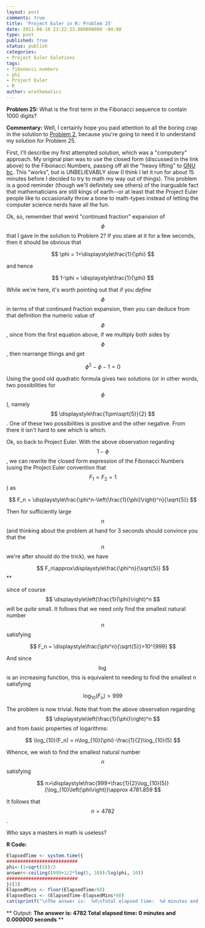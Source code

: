 ```yaml
---
layout: post
comments: true
title: 'Project Euler in R: Problem 25'
date: 2011-08-10 23:22:23.000000000 -04:00
type: post
published: true
status: publish
categories:
- Project Euler Solutions
tags:
- fibonacci numbers
- phi
- Project Euler
- R
author: wrathematics
---
```



**Problem 25:** What is the first term in the Fibonacci sequence to
contain 1000 digits?

**Commentary:** Well, I certainly hope you paid attention to all the
boring crap in the solution to [Problem
2](http://librestats.wordpress.com/2011/08/10/project-euler-in-r-problem-2/ "Project Euler in R:  Problem 2"),
because you're going to need it to understand my solution for Problem
25.

First, I'll describe my first attempted solution, which was a
"computery" approach. My original plan was to use the closed form
(discussed in the link above) to the Fibonacci Numbers, passing off all
the "heavy lifting" to [GNU
bc](https://secure.wikimedia.org/wikipedia/en/wiki/Bc_programming_language "bc programming language").
This "works", but is UNBELIEVABLY slow (I think I let it run for about
15 minutes before I decided to try to math my way out of things). This
problem is a good reminder (though we'll definitely see others) of the
inarguable fact that mathematicians are still kings of earth--or at
least that the Project Euler people like to occasionally throw a bone to
math-types instead of letting the computer science nerds have all the
fun.

Ok, so, remember that weird "continued fraction" expansion of $$
\phi $$ that I gave in the solution to Problem 2? If you stare at it for
a few seconds, then it should be obvious that

$$ \phi = 1+\displaystyle\frac{1}{\phi} $$

and hence

$$ 1-\phi = \displaystyle\frac{1}{\phi} $$

While we're here, it's worth pointing out that if you *define* $$
\phi $$ in terms of that continued fraction expansion, then you can
deduce from that definition the numeric value of $$ \phi $$ , since
from the first equation above, if we multiply both sides by $$
\phi $$, then rearrange things and get

$$ \phi^2-\phi-1=0 $$

Using the good old quadratic formula gives two solutions (or in other
words, two possibilities for $$ \phi $$), namely $$
\displaystyle\frac{1\pm\sqrt{5}}{2} $$. One of these two
possibilities is positive and the other negative. From there it isn't
hard to see which is which.

Ok, so back to Project Euler. With the above observation regarding
$$ 1-\phi $$, we can rewrite the closed form expression of the
Fibonacci Numbers (using the Project Euler convention that $$
F_1=F_2=1 $$) as

$$ F_n =
\displaystyle\frac{\phi^n-\left(\frac{1}{\phi}\right)^n}{\sqrt{5}} $$

Then for sufficiently large $$ n $$ (and thinking about the problem
at hand for 3 seconds should convince you that the $$ n $$ we're
after should do the trick), we have

$$ F_n\approx\displaystyle\frac{\phi^n}{\sqrt{5}} $$**

since of course $$
\displaystyle\left(\frac{1}{\phi}\right)^n $$ will be *quite*
small. It follows that we need only find the smallest natural number
$$ n $$ satisfying

$$ F_n = \displaystyle\frac{\phi^n}{\sqrt{5}}>10^{999} $$

And since $$ \log $$ is an increasing function, this is equivalent
to needing to find the smallest n satisfying

$$ \log_{10}(F_n)>999 $$

The problem is now trivial. Note that from the above observation
regarding $$ \displaystyle\left(\frac{1}{\phi}\right)^n $$ and
from basic properties of logarithms:

$$ \log_{10}(F_n) =
n\log_{10}(\phi)-\frac{1}{2}\log_{10}(5) $$

Whence, we wish to find the smallest natural number $$ n $$
satisfying

$$
n>\displaystyle\frac{999+\frac{1}{2}\log_{10}(5)}{\log_{10}\left(\phi\right)}\approx
4781.859 $$

It follows that $$ n=4782 $$.

Who says a masters in math is useless?

**R Code:**

```R
ElapsedTime <- system.time({
##########################
phi<-(1+sqrt(5))/2
answer<-ceiling((999+1/2*log(5, 10))/log(phi, 10))
##########################
})[3]
ElapsedMins <- floor(ElapsedTime/60)
ElapsedSecs <- (ElapsedTime-ElapsedMins*60)
cat(sprintf("\nThe answer is:  %d\nTotal elapsed time:  %d minutes and %f seconds\n", answer, ElapsedMins, ElapsedSecs))
```

**
Output:
**The answer is: 4782
Total elapsed time: 0 minutes and 0.000000 seconds**
**
